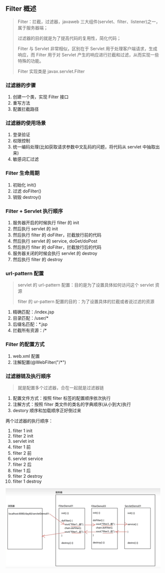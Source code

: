 ## Filter 概述

> Filter：拦截，过滤器，javaweb 三大组件(servlet、filter、listener)之一，属于服务器端；
>
> 过滤器的目的就是为了提高代码的复用性，简化代码；
>
> Filter 与 Servlet 非常相似，区别在于 Servlet 用于处理客户端请求，生成响应，而 Filter 用于对 Servlet 产生的响应进行拦截和过滤，从而实现一些特殊的功能。
>
> Filter 实现类是 javax.servlet.Filter

### 过滤器的步骤

1. 创建一个类，实现 Filter 接口
2. 重写方法
3. 配置拦截路径

### 过滤器的使用场景

1. 登录验证
2. 权限控制
3. 统一编码处理(比如获取请求参数中文乱码的问题，将代码从 servlet 中抽取出来)
4. 敏感词汇过滤

### Filter 生命周期

1. 初始化 init()
2. 过滤 doFilter()
3. 销毁 destroy()

### Filter + Servlet 执行顺序

1. 服务器开启的时候执行 filter 的 init
2. 然后执行 servlet 的 init
3. 然后执行 filter 的 doFilter，拦截放行前的代码
4. 然后执行 servlet 的 service, doGet/doPost
5. 然后执行 filter 的 doFilter，拦截放行后的代码
6. 服务器关闭的时候会执行 servlet 的 destroy
7. 然后执行 filter 的 destroy

### url-pattern 配置

> servlet 的 url-pattern 配置：目的是为了设置具体如何访问这个 servlet 资源
>
> filter 的 ur-pattern 配置的目的：为了设置具体的拦截或者说过滤的资源

1. 精确匹配：/index.jsp
2. 目录匹配：/user/\*
3. 后缀名匹配：\*.jsp
4. 拦截所有资源：/\*

### Filter 的配置方式

1. web.xml 配置
2. 注解配置(@WebFilter("/\*")

### 过滤器链及执行顺序

> 就是配置多个过滤器，合在一起就是过滤器链

1. 配置文件方式：按照 filter 标签的配置顺序依次执行
2. 注解方式：按照 filter 类文件的类名的字典顺序(从小到大)执行
3. destory 顺序和加载顺序正好倒过来

两个过滤器的执行顺序：

1. filter 1 init
2. filter 2 init
3. servlet init
4. filter 1 前
5. filter 2 前
6. servlet service
7. filter 2 后
8. filter 1 后
9. filter 2 destroy
10. filter 1 destroy

![过滤器链](../images/过滤器链.jpg)
